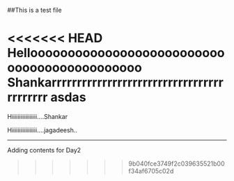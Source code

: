 ##This is a test file


<<<<<<< HEAD
Helloooooooooooooooooooooooooooooooooooooooooooo Shankarrrrrrrrrrrrrrrrrrrrrrrrrrrrrrrrrrrrrrrrrr
asdas
=======
Hiiiiiiiiiiiiiiiii....Shankar

Hiiiiiiiiiiiiiiiii....jagadeesh..

------------ 
Adding contents for Day2


>>>>>>> 9b040fce3749f2c039635521b00f34af6705c02d


